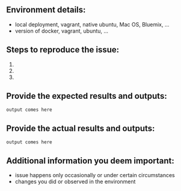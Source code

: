 <!--
Do NOT share passwords, credentials or other confidential information.

Before creating a new issue, please check if there is one already open that
fits the defect you are reporting.
If you open an issue and realize later it is a duplicate of a pre-existing
open issue, please close yours and add a comment to the other.

If you are reporting a defect, please edit the issue description to include the
information shown below.

For more information about reporting issues, see
https://github.com/openwhisk/openwhisk/blob/master/CONTRIBUTING.md#raising-issues

Use the commands below to provide key information from your environment:
You do not have to include this information if this is a feature request.
-->

## Environment details:

* local deployment, vagrant, native ubuntu, Mac OS, Bluemix, ...   
* version of docker, vagrant, ubuntu, ...

## Steps to reproduce the issue:

1.   
2.   
3.   


## Provide the expected results and outputs:

```
output comes here
```


## Provide the actual results and outputs:

```
output comes here
```

## Additional information you deem important:
* issue happens only occasionally or under certain circumstances   
* changes you did or observed in the environment
